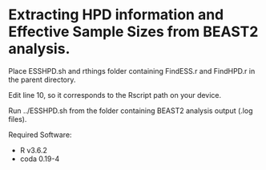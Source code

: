 # Extracting HPD information and Effective Sample Sizes from BEAST2 analysis.
Place ESSHPD.sh and rthings folder containing FindESS.r and FindHPD.r in the parent directory.

Edit line 10, so it corresponds to the Rscript path on your device.

Run ../ESSHPD.sh from the folder containing BEAST2 analysis output (.log files).

Required Software:
* R v3.6.2
* coda 0.19-4
